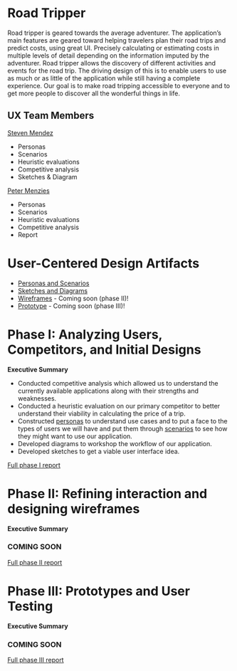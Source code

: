 # Road Tripper

Road tripper is geared towards the average adventurer. The application’s main features are geared toward helping travelers plan their road trips and predict costs, using great UI. Precisely calculating or estimating costs in multiple levels of detail depending on the information imputed by the adventurer. Road tripper allows the discovery of different activities and events for the road trip. The driving design of this is to enable users to use as much or as little of the application while still having a complete experience. Our goal is to make road tripping accessible to everyone and to get more people to discover all the wonderful things in life.

## UX Team Members

[Steven Mendez](https://usabilityengineering.github.io/ux-portfolio-MinecraftSt3v3/)
- Personas
- Scenarios
- Heuristic evaluations
- Competitive analysis
- Sketches & Diagram

[Peter Menzies](https://github.com/UsabilityEngineering/ux-portfolio-PJMenzies)
- Personas
- Scenarios
- Heuristic evaluations
- Competitive analysis
- Report


# User-Centered Design Artifacts
* [Personas and Scenarios](personas/)
* [Sketches and Diagrams](sketches/)
* [Wireframes](#) - Coming soon (phase II)!
* [Prototype](#) - Coming soon (phase III)!

# Phase I: Analyzing Users, Competitors, and Initial Designs

**Executive Summary**

* Conducted competitive analysis which allowed us to understand the currently available applications along with their strengths and weaknesses.
* Conducted a heuristic evaluation on our primary competitor to better understand their viability in calculating the price of a trip.
* Constructed [personas](personas/README.md#personas) to understand use cases and to put a face to the types of users we will have and put them through [scenarios](personas/README.md#scenarios) to see how they might want to use our application.
* Developed diagrams to workshop the workflow of our application.
* Developed sketches to get a viable user interface idea.

[Full phase I report](phaseI/)

# Phase II: Refining interaction and designing wireframes

**Executive Summary**

### COMING SOON

[Full phase II report](phaseII/)

# Phase III: Prototypes and User Testing

**Executive Summary**

### COMING SOON

[Full phase III report](phaseIII/)
